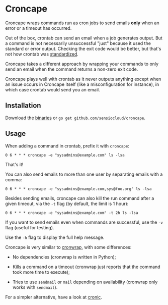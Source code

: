 Croncape
========

Croncape wraps commands run as cron jobs to send emails **only** when an error
or a timeout has occurred.

Out of the box, crontab can send an email when a job generates output. But a
command is not necessarily unsuccessful "just" because it used the standard or
error output. Checking the exit code would be better, but that's not how
crontab was [standardized][1].

Croncape takes a different approach by wrapping your commands to only send an
email when the command returns a non-zero exit code.

Croncape plays well with crontab as it never outputs anything except when an
issue occurs in Croncape itself (like a misconfiguration for instance), in
which case crontab would send you an email.

Installation
------------

Download the [binaries][4] or `go get github.com/sensiocloud/croncape`.

Usage
-----

When adding a command in crontab, prefix it with `croncape`:

    0 6 * * * croncape -e "sysadmins@example.com" ls -lsa

That's it!

You can also send emails to more than one user by separating emails with a comma:

    0 6 * * * croncape -e "sysadmins@example.com,sys@foo.org" ls -lsa

Besides sending emails, croncape can also kill the run command after a given timeout, via the `-t` flag (by default, the limit is 1 hour):

    0 6 * * * croncape -e "sysadmins@example.com" -t 2h ls -lsa

If you want to send emails even when commands are successful, use the `-v` flag
(useful for testing).

Use the `-h` flag to display the full help message.

Croncape is very similar to [cronwrap][2], with some differences:

 * No dependencies (cronwrap is written in Python);

 * Kills a command on a timeout (cronwrap just reports that the command took
   more time to execute);

 * Tries to use `sendmail` or `mail` depending on availability (cronwrap only
   works with `sendmail`).

For a simpler alternative, have a look at [cronic][3].

[1]: http://pubs.opengroup.org/onlinepubs/9699919799/utilities/crontab.html
[2]: https://pypi.python.org/pypi/cronwrap/1.4
[3]: http://habilis.net/cronic/
[4]: https://github.com/sensiocloud/croncape/releases

